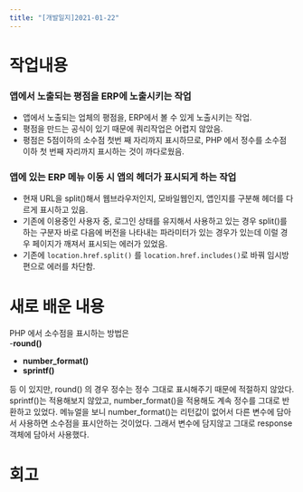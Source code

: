 ```yaml
---
title: "[개발일지]2021-01-22"
---
```


# 작업내용
### 앱에서 노출되는 평점을 ERP에 노출시키는 작업   
- 앱에서 노출되는 업체의 평점을, ERP에서 볼 수 있게 노출시키는 작업.   
- 평점을 만드는 공식이 있기 때문에 쿼리작업은 어렵지 않았음.   
- 평점은 5점이하의 소수점 첫번 째 자리까지 표시하므로, PHP 에서 정수를 소수점 이하 첫 번째 자리까지 표시하는 것이 까다로웠음.
### 앱에 있는 ERP 메뉴 이동 시 앱의 헤더가 표시되게 하는 작업  
- 현재 URL을 split()해서 웹브라우저인지, 모바일웹인지, 앱인지를 구분해 헤더를 다르게 표시하고 있음.   
- 기존에 이용중인 사용자 중, 로그인 상태를 유지해서 사용하고 있는 경우 split()를 하는 구분자 바로 다음에 버전을 나타내는 파라미터가 있는 경우가 있는데 이럴 경우 페이지가 깨져서 표시되는 에러가 있었음.   
- 기존에 `location.href.split()` 를 `location.href.includes()`로 바꿔 임시방편으로 에러를 차단함.
# 새로 배운 내용
PHP 에서 소수점을 표시하는 방법은   
-**round()**   
- **number_format()**   
- **sprintf()**   

등 이 있지만, round() 의 경우 정수는 정수 그대로 표시해주기 때문에 적절하지 않았다. sprintf()는 적용해보지 않았고, number_format()을 적용해도 계속 정수를 그대로 반환하고 있었다. 메뉴얼을 보니 number_format()는 리턴값이 없어서 다른 변수에 담아서 사용하면 소수점을 표시안하는 것이었다. 그래서 변수에 담지않고 그대로 response 객체에 담아서 사용했다.   
# 회고
